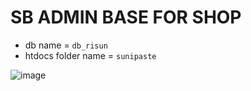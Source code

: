 # SB ADMIN BASE FOR SHOP
- db name = `db_risun`
- htdocs folder name = `sunipaste`

![image](https://github.com/risunCode/SB_Admin_Codeigniter3/assets/155391863/6b3ecadb-7516-4dc0-b61d-c98dc58e6c64)
